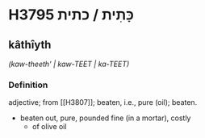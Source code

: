 # H3795 כָּתִית / כתית

## kâthîyth

_(kaw-theeth' | kaw-TEET | ka-TEET)_

### Definition

adjective; from [[H3807]]; beaten, i.e., pure (oil); beaten.

- beaten out, pure, pounded fine (in a mortar), costly
    - of olive oil
